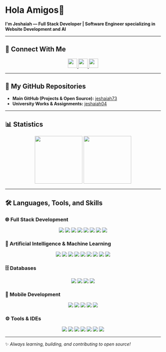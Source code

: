 # Hola Amigos👋  
**I'm Jeshaiah — Full Stack Developer | Software Engineer specializing in Website Development and AI**

---

## 🔗 Connect With Me
<div align="center">
    <a href="www.linkedin.com/in/jeshaiah-jesse-8470732ab" target="_blank">
        <img src="https://img.shields.io/badge/Linkedin-%230A66C2.svg?style=for-the-badge&logo=Linkedin&logoColor=white" height="30px"/>
    </a>
    <a href="/" target="_blank">
        <img src="https://img.shields.io/badge/portfolio-ED8B00?style=for-the-badge&logo=visual%20studio%20code&logoColor=white" height="30px"/>
    </a>
    <a href="/" target="_blank">
        <img src="https://img.shields.io/badge/Kaggle-20BEFF?style=for-the-badge&logo=kaggle&logoColor=white" height="30px"/>
    </a>
</div>

---

## 📂 My GitHub Repositories
- **Main GitHub (Projects & Open Source):** [jeshaiah73](https://github.com/jeshaiah73)  
- **University Works & Assignments:** [jeshaiah04](https://github.com/jeshaiah04)  

---

## 📊 Statistics
<div align="center">
    <img height="154" src="https://github-readme-stats-eight-theta.vercel.app/api?username=jeshaiah73&show_icons=true&hide_border=true&theme=radical&include_all_commits=true&count_private=true"/>
    <img height="154" src="https://github-readme-stats-eight-theta.vercel.app/api/top-langs/?username=jeshaiah73&langs_count=8&layout=compact&hide_border=true&theme=radical"/>
</div>

---

## 🛠 Languages, Tools, and Skills

### 🌐 Full Stack Development
<div align="center">
    <img src="https://img.shields.io/badge/HTML5-E34F26?style=for-the-badge&logo=html5&logoColor=white"/>
    <img src="https://img.shields.io/badge/CSS3-1572B6?&style=for-the-badge&logo=css3&logoColor=white"/>
    <img src="https://img.shields.io/badge/JavaScript-F7DF1E?style=for-the-badge&logo=javascript&logoColor=black"/>
    <img src="https://img.shields.io/badge/React-61DAFB?style=for-the-badge&logo=react&logoColor=black"/>
    <img src="https://img.shields.io/badge/Next-000000?style=for-the-badge&logo=next.js&logoColor=white"/>
    <img src="https://img.shields.io/badge/php-777BB4?style=for-the-badge&logo=php&logoColor=white"/>
    <img src="https://img.shields.io/badge/laravel-FF2D20?style=for-the-badge&logo=laravel&logoColor=white"/>
    <img src="https://img.shields.io/badge/flask-000000?style=for-the-badge&logo=flask&logoColor=white"/>
</div>

### 🤖 Artificial Intelligence & Machine Learning
<div align="center">
    <img src="https://img.shields.io/badge/python-3776AB?style=for-the-badge&logo=python&logoColor=white"/>
    <img src="https://img.shields.io/badge/tensorflow-FF6F00?style=for-the-badge&logo=tensorflow&logoColor=white"/>
    <img src="https://img.shields.io/badge/keras-D00000?style=for-the-badge&logo=keras&logoColor=white"/>
    <img src="https://img.shields.io/badge/scikit--learn-F7931E?style=for-the-badge&logo=scikit-learn&logoColor=white"/>
    <img src="https://img.shields.io/badge/pandas-150458?style=for-the-badge&logo=pandas&logoColor=white"/>
    <img src="https://img.shields.io/badge/numpy-013243?style=for-the-badge&logo=numpy&logoColor=white"/>
    <img src="https://img.shields.io/badge/kaggle-20BEFF?style=for-the-badge&logo=kaggle&logoColor=white"/>
    <img src="https://img.shields.io/badge/gemini-4285F4?style=for-the-badge&logo=google-cloud&logoColor=white"/>
    <img src="https://img.shields.io/badge/openai-FF6F00?style=for-the-badge&logo=google-cloud&logoColor=white"/>
</div>

### 🗄 Databases
<div align="center">
    <img src="https://img.shields.io/badge/MySQL-4479A1?style=for-the-badge&logo=mysql&logoColor=white"/>
    <img src="https://img.shields.io/badge/postgresql-336791?style=for-the-badge&logo=postgresql&logoColor=white"/>
    <img src="https://img.shields.io/badge/mongodb-47A248?style=for-the-badge&logo=mongodb&logoColor=white"/>
    <img src="https://img.shields.io/badge/supabase-3FCF8E?style=for-the-badge&logo=supabase&logoColor=white"/>
</div>

### 📱 Mobile Development
<div align="center">
    <img src="https://img.shields.io/badge/flutter-06B6D4?style=for-the-badge&logo=flutter&logoColor=white"/>
    <img src="https://img.shields.io/badge/kotlin-7F52FF?style=for-the-badge&logo=kotlin&logoColor=white"/>
    <img src="https://img.shields.io/badge/swift-F05138?style=for-the-badge&logo=swift&logoColor=white"/>
    <img src="https://img.shields.io/badge/firebase-FFCA28?style=for-the-badge&logo=firebase&logoColor=white"/>
    <img src="https://img.shields.io/badge/onesignal-813CF9?style=for-the-badge&logo=onesignal&logoColor=white"/>
</div>

### ⚙️ Tools & IDEs
<div align="center">
    <img src="https://img.shields.io/badge/vs%20code-007ACC?style=for-the-badge&logo=visual%20studio%20code&logoColor=white"/>
    <img src="https://img.shields.io/badge/android%20studio-3DDC84?style=for-the-badge&logo=android%20studio&logoColor=white"/>
    <img src="https://img.shields.io/badge/xcode-147EFB?style=for-the-badge&logo=xcode&logoColor=white"/>
    <img src="https://img.shields.io/badge/GitHub-181717?style=for-the-badge&logo=github&logoColor=white"/>
    <img src="https://img.shields.io/badge/figma-F24E1E?style=for-the-badge&logo=figma&logoColor=white"/>
    <img src="https://img.shields.io/badge/docker-2496ED?style=for-the-badge&logo=docker&logoColor=white"/>
    <img src="https://img.shields.io/badge/vercel-%230070F3?style=for-the-badge&logo=vercel&logoColor=white"/>
</div>

---

✨ *Always learning, building, and contributing to open source!*

